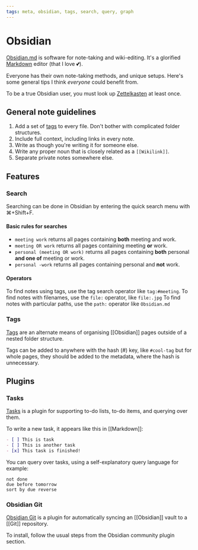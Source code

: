 ```yaml
---
tags: meta, obsidian, tags, search, query, graph
---
```


# Obsidian

[Obsidian.md](https://obsidian.md/) is software for note-taking and wiki-editing. It's a glorified [Markdown](https://www.markdownguide.org/) editor (that I love 💕).

Everyone has their own note-taking methods, and unique setups. Here's some general tips I think *everyone* could benefit from.

To be a true Obsidian user, you must look up [Zettelkasten](https://en.wikipedia.org/wiki/Zettelkasten) at least once.

## General note guidelines

1. Add a set of [tags](#Tags) to every file. Don't bother with complicated folder structures.
2. Include full context, including links in every note.
3. Write as though you're writing it for someone else.
4. Write any proper noun that is closely related as a `[[Wikilink]]`.
5. Separate private notes somewhere else.

## Features

### Search

Searching can be done in Obsidian by entering the quick search menu with ⌘+Shift+F.

#### Basic rules for searches
- `meeting work` returns all pages containing **both** meeting and work.
- `meeting OR work` returns all pages containing meeting **or** work.
- `personal (meeting OR work)` returns all pages containing **both** personal **and one of** meeting or work.
- `personal -work` returns all pages containing personal and **not** work.

#### Operators

To find notes using tags, use the tag search operator like `tag:#meeting`.
To find notes with filenames, use the `file:` operator, like `file:.jpg`
To find notes with particular paths, use the `path:` operator like `Obsidian.md`

### Tags

[Tags](https://help.obsidian.md/Editing+and+formatting/Tags) are an alternate means of organising [[Obsidian]] pages outside of a nested folder structure.

Tags can be added to anywhere with the hash (#) key, like `#cool-tag` but for whole pages, they should be added to the metadata, where the hash is unnecessary.

## Plugins

### Tasks

[Tasks](https://github.com/obsidian-tasks-group/obsidian-tasks) is a plugin for supporting to-do lists, to-do items, and querying over them.

To write a new task, it appears like this in [[Markdown]]:
```markdown
- [ ] This is task
- [ ] This is another task
- [x] This task is finished!
```

You can query over tasks, using a self-explanatory query language for example:
```
not done
due before tomorrow
sort by due reverse
```

### Obsidian Git

[Obsidian Git](https://publish.obsidian.md/git-doc/Start+here) is a plugin for automatically syncing an [[Obsidian]] vault to a [[Git]] repository.

To install, follow the usual steps from the Obsidian community plugin section.
